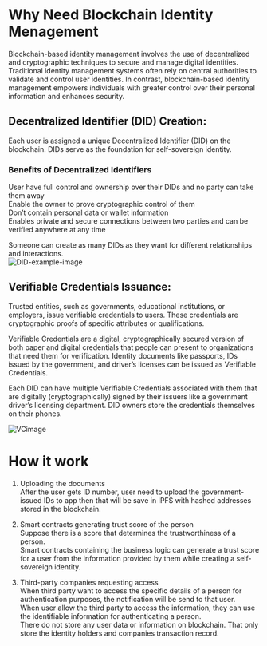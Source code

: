 # Why Need Blockchain Identity Menagement
Blockchain-based identity management involves the use of decentralized and cryptographic techniques to secure and manage digital identities. Traditional identity management systems often rely on central authorities to validate and control user identities. In contrast, blockchain-based identity management empowers individuals with greater control over their personal information and enhances security.

## Decentralized Identifier (DID) Creation:  
Each user is assigned a unique Decentralized Identifier (DID) on the blockchain. DIDs serve as the foundation for self-sovereign identity.   

### Benefits of Decentralized Identifiers
User have full control and ownership over their DIDs and no party can take them away  
Enable the owner to prove cryptographic control of them   
Don’t contain personal data or wallet information  
Enables private and secure connections between two parties and can be verified anywhere at any time  

Someone can create as many DIDs as they want for different relationships and interactions.  
![DID-example-image](https://assets-global.website-files.com/6311eb97e2519f5dbb9ea0cb/63952529e2db508fae7e9240_0-blockchain%20identity%20management%20DID%20profiles.jpeg)  

## Verifiable Credentials Issuance:
Trusted entities, such as governments, educational institutions, or employers, issue verifiable credentials to users. These credentials are cryptographic proofs of specific attributes or qualifications.  

Verifiable Credentials are a digital, cryptographically secured version of both paper and digital credentials that people can present to organizations that need them for verification. Identity documents like passports, IDs issued by the government, and driver’s licenses can be issued as Verifiable Credentials.   

Each DID can have multiple Verifiable Credentials associated with them that are digitally (cryptographically) signed by their issuers like a government driver’s licensing department. DID owners store the credentials themselves on their phones.  

![VCimage](https://assets-global.website-files.com/6311eb97e2519f5dbb9ea0cb/6361b77dd32f3047f87ead9e_8-blockchain%20identity%20management%20how%20it%20works.png)  



# How it work
1. Uploading the documents   
After the user gets ID number, user need to upload the government-issued IDs to app then that will be save in IPFS with hashed addresses stored in the blockchain.   

2. Smart contracts generating trust score of the person    
Suppose there is a score that determines the trustworthiness of a person.  
Smart contracts containing the business logic can generate a trust score for a user from the information provided by them while creating a self-sovereign identity.  

3. Third-party companies requesting access   
When third party want to access the specific details of a person for authentication purposes, the notification will be send to that user.   
When user allow the third party to access the information, they can use the identifiable information for authenticating a person.    
There do not store any user data or information on blockchain. That only store the identity holders and companies transaction record.   
















